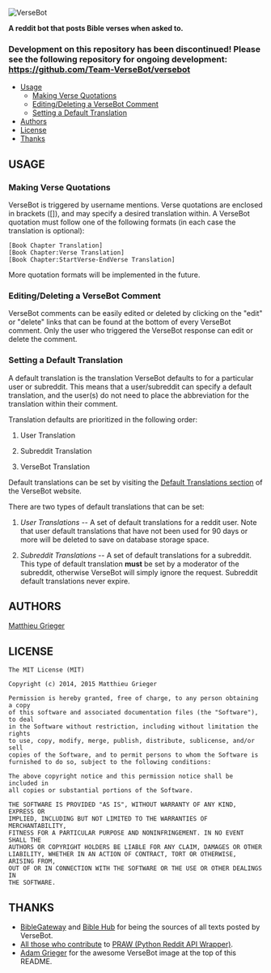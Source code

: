 ![VerseBot](http://i.imgur.com/zzFkW5g.png)

**A reddit bot that posts Bible verses when asked to.**

### Development on this repository has been discontinued! Please see the following repository for ongoing development: https://github.com/Team-VerseBot/versebot

* [Usage](#usage)
  * [Making Verse Quotations](#making-verse-quotations)
  * [Editing/Deleting a VerseBot Comment](#editingdeleting-a-versebot-comment)
  * [Setting a Default Translation](#setting-a-default-translation)
* [Authors](#authors)
* [License](#license)
* [Thanks](#thanks)

## USAGE
### Making Verse Quotations
VerseBot is triggered by username mentions. Verse quotations are enclosed in brackets ([]), and may specify a desired translation within. A VerseBot quotation must follow one of the following formats (in each case the translation is optional):

```
[Book Chapter Translation]
[Book Chapter:Verse Translation]
[Book Chapter:StartVerse-EndVerse Translation]
```

More quotation formats will be implemented in the future.

### Editing/Deleting a VerseBot Comment
VerseBot comments can be easily edited or deleted by clicking on the "edit" or "delete" links that can be found at the bottom of every VerseBot comment. Only the user who triggered the VerseBot response can edit or delete the comment.

### Setting a Default Translation
A default translation is the translation VerseBot defaults to for a particular user or subreddit. This means that a user/subreddit can specify a default translation, and the user(s) do not need to place the abbreviation for the translation within their comment.

Translation defaults are prioritized in the following order:

1) User Translation

2) Subreddit Translation

3) VerseBot Translation

Default translations can be set by visiting the [Default Translations section](http://matthieugrieger/versebot/#defaults) of the VerseBot website.

There are two types of default translations that can be set:

1) *User Translations* -- A set of default translations for a reddit user. Note that user default translations that have not been used for 90 days or more will be deleted to save on database storage space.

2) *Subreddit Translations* -- A set of default translations for a subreddit. This type of default translation **must** be set by a moderator of the subreddit, otherwise VerseBot will simply ignore the request. Subreddit default translations never expire.

## AUTHORS
[Matthieu Grieger](http://matthieugrieger.com)

## LICENSE
	The MIT License (MIT)

	Copyright (c) 2014, 2015 Matthieu Grieger

	Permission is hereby granted, free of charge, to any person obtaining a copy
	of this software and associated documentation files (the "Software"), to deal
	in the Software without restriction, including without limitation the rights
	to use, copy, modify, merge, publish, distribute, sublicense, and/or sell
	copies of the Software, and to permit persons to whom the Software is
	furnished to do so, subject to the following conditions:

	The above copyright notice and this permission notice shall be included in
	all copies or substantial portions of the Software.

	THE SOFTWARE IS PROVIDED "AS IS", WITHOUT WARRANTY OF ANY KIND, EXPRESS OR
	IMPLIED, INCLUDING BUT NOT LIMITED TO THE WARRANTIES OF MERCHANTABILITY,
	FITNESS FOR A PARTICULAR PURPOSE AND NONINFRINGEMENT. IN NO EVENT SHALL THE
	AUTHORS OR COPYRIGHT HOLDERS BE LIABLE FOR ANY CLAIM, DAMAGES OR OTHER
	LIABILITY, WHETHER IN AN ACTION OF CONTRACT, TORT OR OTHERWISE, ARISING FROM,
	OUT OF OR IN CONNECTION WITH THE SOFTWARE OR THE USE OR OTHER DEALINGS IN
	THE SOFTWARE.

## THANKS
* [BibleGateway](http://www.biblegateway.com) and [Bible Hub](http://biblehub.com/) for being the sources of all texts posted by VerseBot.  
* [All those who contribute](https://github.com/praw-dev/praw/graphs/contributors) to [PRAW (Python Reddit API Wrapper)](https://github.com/praw-dev/praw).
* [Adam Grieger](https://github.com/adamgrieger) for the awesome VerseBot image at the top of this README.
